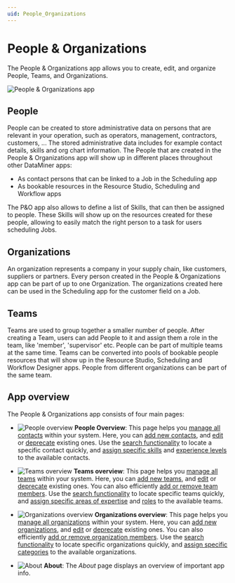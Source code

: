 ```yaml
---
uid: People_Organizations
---
```


# People & Organizations

The People & Organizations app allows you to create, edit, and organize People, Teams, and Organizations.

![People & Organizations app](~/user-guide/images/People_Organizations.gif)


## People
People can be created to store administrative data on persons that are relevant in your operation, such as operators, management, contractors, customers, ... The stored administrative data includes for example contact details, skills and org chart information. The People that are created in the People & Organizations app will show up in different places throughout other DataMiner apps:
* As contact persons that can be linked to a Job in the Scheduling app 
* As bookable resources in the Resource Studio, Scheduling and Workflow apps

The P&O app also allows to define a list of Skills, that can then be assigned to people. These Skills will show up on the resources created for these people, allowing to easily match the right person to a task for users scheduling Jobs.


## Organizations
An organization represents a company in your supply chain, like customers, suppliers or partners. Every person created in the People & Organizations app can be part of up to one Organization. The organizations created here can be used in the Scheduling app for the customer field on a Job.

## Teams
Teams are used to group together a smaller number of people. After creating a Team, users can add People to it and assign them a role in the team, like 'member', 'supervisor' etc. People can be part of multiple teams at the same time.
Teams can be converted into pools of bookable people resources that will show up in the Resource Studio, Scheduling and Workflow Designer apps. People from different organizations can be part of the same team.

## App overview 

The People & Organizations app consists of four main pages:

- ![People overview](~/user-guide/images/PO_People_Overview.png) **People Overview**: This page helps you [manage all contacts](xref:PO_Managing_Contacts) within your system. Here, you can [add new contacts](xref:PO_Managing_Contacts#adding-a-new-contact), and [edit](xref:PO_Managing_Contacts#editing-a-contact) or [deprecate](xref:PO_Managing_Contacts#deprecating-a-contact) existing ones. Use the [search functionality](xref:PO_Managing_Contacts#searching-within-the-list-of-contacts) to locate a specific contact quickly, and [assign specific skills](xref:PO_Managing_Contacts#managing-skills) and [experience levels](xref:PO_Managing_Contacts#managing-experience) to the available contacts.

- ![Teams overview](~/user-guide/images/PO_Teams_Overview.png) **Teams overview**: This page helps you [manage all teams](xref:PO_Managing_Teams) within your system. Here, you can [add new teams](xref:PO_Managing_Teams#adding-a-new-team), and [edit](xref:PO_Managing_Teams#editing-a-team) or [deprecate](xref:PO_Managing_Teams#deprecating-a-team) existing ones. You can also efficiently [add or remove team members](xref:PO_Managing_Teams#configuring-team-members). Use the [search functionality](xref:PO_Managing_Teams#searching-within-the-list-of-teams) to locate specific teams quickly, and [assign specific areas of expertise](xref:PO_Managing_Teams#managing-areas-of-expertise) and [roles](xref:PO_Managing_Teams#managing-roles) to the available teams.

- ![Organizations overview](~/user-guide/images/PO_Organizations_Overview.png) **Organizations overview**: This page helps you [manage all organizations](xref:PO_Managing_Organizations) within your system. Here, you can [add new organizations](xref:PO_Managing_Organizations#adding-a-new-organization), and [edit](xref:PO_Managing_Organizations#editing-an-organization) or [deprecate](xref:PO_Managing_Organizations#deprecating-an-organization) existing ones. You can also efficiently [add or remove organization members](xref:PO_Managing_Organizations#configuring-organization-members). Use the [search functionality](xref:PO_Managing_Organizations#searching-within-the-list-of-organizations) to locate specific organizations quickly, and [assign specific categories](xref:PO_Managing_Organizations#managing-organization-categories) to the available organizations.

- ![About](~/user-guide/images/PO_About.png) **About**: The *About* page displays an overview of important app info.
